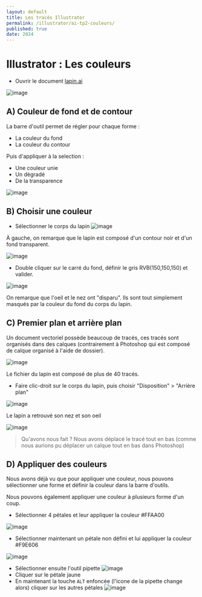 ```yaml
---
layout: default
title: Les tracés Illustrator
permalink: /illustrator/ai-tp2-couleurs/
published: true
date: 2024
---
```


# Illustrator : Les couleurs

- Ouvrir le document  [lapin.ai](lapin.ai)
  
![image](https://github.com/user-attachments/assets/2bddc700-5258-4cd9-8206-08ff3590559a)

## A) Couleur de fond et de contour

La barre d'outil permet de régler pour chaque forme :
- La couleur du fond
- La couleur du contour

Puis d'appliquer à la selection :
- Une couleur unie
- Un dégradé
- De la transparence

![image](https://github.com/user-attachments/assets/79c0c74b-e3ac-417e-8254-eb242fb64cf3)

## B) Choisir une couleur

- Sélectionner le corps du lapin
![image](https://github.com/user-attachments/assets/baa792e5-2a56-4476-b754-feb125b83f4a)

À gauche, on remarque que le lapin est composé d'un contour noir et d'un fond transparent.

![image](https://github.com/user-attachments/assets/fda267d8-0748-4328-aad7-38f8e39d5231)

- Double cliquer sur le carré du fond, définir le gris RVB(150,150,150) et valider.

![image](https://github.com/user-attachments/assets/d2965e47-6c0e-497c-81c5-5b87c344f9d4)

On remarque que l'oeil et le nez ont "disparu". Ils sont tout simplement masqués par la couleur du fond du corps du lapin.

## C) Premier plan et arrière plan

Un document vectoriel possède beaucoup de tracés, ces tracés sont organisés dans des calques (contrairement à Photoshop qui est composé de calque organisé à l'aide de dossier).

![image](https://github.com/user-attachments/assets/05078027-c0e2-4903-b9ea-176524d99678)

Le fichier du lapin est composé de plus de 40 tracés.

- Faire clic-droit sur le corps du lapin, puis choisir "Disposition" > "Arrière plan"

![image](https://github.com/user-attachments/assets/adaa9349-e8d7-4cc0-833a-04fb187cf8ed)

Le lapin a retrouvé son nez et son oeil

![image](https://github.com/user-attachments/assets/487be425-69f9-42fd-bc15-a2663392be0e)

> Qu'avons nous fait ? Nous avons déplacé le tracé tout en bas (comme nous aurions pu déplacer un calque tout en bas dans Photoshop)

## D) Appliquer des couleurs

Nous avons déjà vu que pour appliquer une couleur, nous pouvons sélectionner une forme et définir la couleur dans la barre d'outils.

Nous pouvons également appliquer une couleur à plusieurs forme d'un coup.

- Sélectionner 4 pétales et leur appliquer la couleur #FFAA00

![image](https://github.com/user-attachments/assets/e3ac91b1-7f89-484a-bc2a-9f13d94130e7)

- Sélectionner maintenant un pétale non défini et lui appliquer la couleur #F9E606

![image](https://github.com/user-attachments/assets/1d8c1c0b-cbf7-4eb6-b8d4-e37ac1229d8a)

- Sélectionner ensuite l'outil pipette ![image](https://github.com/user-attachments/assets/1cd0039c-45fe-48da-a2e8-96ce6084c18b)
- Cliquer sur le pétale jaune
- En maintenant la touche ```ALT``` enfoncée (l'icone de la pipette change alors) cliquer sur les autres pétales
![image](https://github.com/user-attachments/assets/a56d1f5c-fff1-4248-bda6-42901c9997d7)

